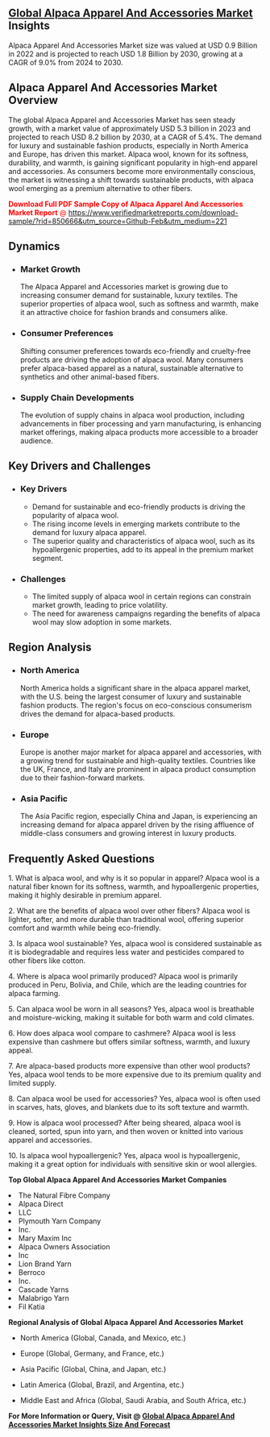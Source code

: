 <h2><a href="https://www.verifiedmarketreports.com/download-sample/?rid=850666&amp;utm_source=Github&amp;utm_medium=221" target="_blank">Global Alpaca Apparel And Accessories Market</a> Insights</h2><p>Alpaca Apparel And Accessories Market size was valued at USD 0.9 Billion in 2022 and is projected to reach USD 1.8 Billion by 2030, growing at a CAGR of 9.0% from 2024 to 2030.</p><p> <h2>Alpaca Apparel And Accessories Market Overview</h2> <p>The global Alpaca Apparel and Accessories Market has seen steady growth, with a market value of approximately USD 5.3 billion in 2023 and projected to reach USD 8.2 billion by 2030, at a CAGR of 5.4%. The demand for luxury and sustainable fashion products, especially in North America and Europe, has driven this market. Alpaca wool, known for its softness, durability, and warmth, is gaining significant popularity in high-end apparel and accessories. As consumers become more environmentally conscious, the market is witnessing a shift towards sustainable products, with alpaca wool emerging as a premium alternative to other fibers.</p> <p><p><span class=""><span style="color: #ff0000;"><strong>Download Full PDF Sample Copy of Alpaca Apparel And Accessories Market Report</strong> @ </span><a href="https://www.verifiedmarketreports.com/download-sample/?rid=850666&amp;utm_source=Github-Feb&amp;utm_medium=221" target="_blank">https://www.verifiedmarketreports.com/download-sample/?rid=850666&amp;utm_source=Github-Feb&amp;utm_medium=221</a></span></p></p> <h2>Dynamics</h2> <ul> <li><h3>Market Growth</h3> The Alpaca Apparel and Accessories market is growing due to increasing consumer demand for sustainable, luxury textiles. The superior properties of alpaca wool, such as softness and warmth, make it an attractive choice for fashion brands and consumers alike.</li> <li><h3>Consumer Preferences</h3> Shifting consumer preferences towards eco-friendly and cruelty-free products are driving the adoption of alpaca wool. Many consumers prefer alpaca-based apparel as a natural, sustainable alternative to synthetics and other animal-based fibers.</li> <li><h3>Supply Chain Developments</h3> The evolution of supply chains in alpaca wool production, including advancements in fiber processing and yarn manufacturing, is enhancing market offerings, making alpaca products more accessible to a broader audience.</li> </ul> <h2>Key Drivers and Challenges</h2> <ul> <li><h3>Key Drivers</h3> <ul> <li>Demand for sustainable and eco-friendly products is driving the popularity of alpaca wool.</li> <li>The rising income levels in emerging markets contribute to the demand for luxury alpaca apparel.</li> <li>The superior quality and characteristics of alpaca wool, such as its hypoallergenic properties, add to its appeal in the premium market segment.</li> </ul> </li> <li><h3>Challenges</h3> <ul> <li>The limited supply of alpaca wool in certain regions can constrain market growth, leading to price volatility.</li> <li>The need for awareness campaigns regarding the benefits of alpaca wool may slow adoption in some markets.</li> </ul> </li> </ul> <h2>Region Analysis</h2> <ul> <li><h3>North America</h3> North America holds a significant share in the alpaca apparel market, with the U.S. being the largest consumer of luxury and sustainable fashion products. The region's focus on eco-conscious consumerism drives the demand for alpaca-based products.</li> <li><h3>Europe</h3> Europe is another major market for alpaca apparel and accessories, with a growing trend for sustainable and high-quality textiles. Countries like the UK, France, and Italy are prominent in alpaca product consumption due to their fashion-forward markets.</li> <li><h3>Asia Pacific</h3> The Asia Pacific region, especially China and Japan, is experiencing an increasing demand for alpaca apparel driven by the rising affluence of middle-class consumers and growing interest in luxury products.</li> </ul> <h2>Frequently Asked Questions</h2> <p>1. What is alpaca wool, and why is it so popular in apparel? Alpaca wool is a natural fiber known for its softness, warmth, and hypoallergenic properties, making it highly desirable in premium apparel.</p> <p>2. What are the benefits of alpaca wool over other fibers? Alpaca wool is lighter, softer, and more durable than traditional wool, offering superior comfort and warmth while being eco-friendly.</p> <p>3. Is alpaca wool sustainable? Yes, alpaca wool is considered sustainable as it is biodegradable and requires less water and pesticides compared to other fibers like cotton.</p> <p>4. Where is alpaca wool primarily produced? Alpaca wool is primarily produced in Peru, Bolivia, and Chile, which are the leading countries for alpaca farming.</p> <p>5. Can alpaca wool be worn in all seasons? Yes, alpaca wool is breathable and moisture-wicking, making it suitable for both warm and cold climates.</p> <p>6. How does alpaca wool compare to cashmere? Alpaca wool is less expensive than cashmere but offers similar softness, warmth, and luxury appeal.</p> <p>7. Are alpaca-based products more expensive than other wool products? Yes, alpaca wool tends to be more expensive due to its premium quality and limited supply.</p> <p>8. Can alpaca wool be used for accessories? Yes, alpaca wool is often used in scarves, hats, gloves, and blankets due to its soft texture and warmth.</p> <p>9. How is alpaca wool processed? After being sheared, alpaca wool is cleaned, sorted, spun into yarn, and then woven or knitted into various apparel and accessories.</p> <p>10. Is alpaca wool hypoallergenic? Yes, alpaca wool is hypoallergenic, making it a great option for individuals with sensitive skin or wool allergies.</p> </p><p><strong>Top Global Alpaca Apparel And Accessories Market Companies</strong></p><div data-test-id=""><p><li>The Natural Fibre Company</li><li> Alpaca Direct</li><li> LLC</li><li> Plymouth Yarn Company</li><li> Inc.</li><li> Mary Maxim Inc</li><li> Alpaca Owners Association</li><li> Inc</li><li> Lion Brand Yarn</li><li> Berroco</li><li> Inc.</li><li> Cascade Yarns</li><li> Malabrigo Yarn</li><li> Fil Katia</li></p><div><strong>Regional Analysis of&nbsp;Global Alpaca Apparel And Accessories Market</strong></div><ul><li dir="ltr"><p dir="ltr">North America&nbsp;(Global, Canada, and Mexico, etc.)</p></li><li dir="ltr"><p dir="ltr">Europe (Global, Germany, and France, etc.)</p></li><li dir="ltr"><p dir="ltr">Asia Pacific&nbsp;(Global, China, and Japan, etc.)</p></li><li dir="ltr"><p dir="ltr">Latin America&nbsp;(Global, Brazil, and Argentina, etc.)</p></li><li dir="ltr">Middle East and Africa&nbsp;(Global, Saudi Arabia, and South Africa, etc.)</li></ul><p><strong>For More Information or Query, Visit @&nbsp;</strong><strong><a href="https://www.verifiedmarketreports.com/product/alpaca-apparel-and-accessories-market/?utm_source=Github&amp;utm_medium=221" target="_blank">Global Alpaca Apparel And Accessories Market Insights Size And Forecast</a></strong></p></div>
